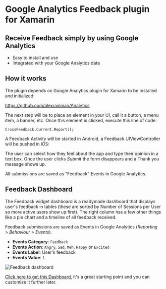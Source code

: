 
# Google Analytics Feedback plugin for Xamarin

## Receive Feedback simply by using Google Analytics

* Easy to install and use
* Integrated with your Google Analytics data

## How it works

The plugin depends on Google Analytics plugin for Xamarin to be installed and initialized:

https://github.com/alexrainman/Analytics

The next step will be to place an element in your UI, call it a button, a menu item, a banner, etc. Once this element is clicked, execute this line of code:

```
CrossFeedback.Current.Report();
```

A Feedback Activity will be started in Android, a Feedback UIViewController will be pushed in iOS:



The user can select how they feel about the app and type their opinion in a text box. Once the user clicks <em>Submit</em> the form disappears and a Thank you message shows up.

All submissions are saved as "Feedback" Events in Google Analytics.

## Feedback Dashboard

The Feedback widget dashboard is a readymade dashboard that displays user's feedback in tables (these are sorted by Number of Sessions per User so more active users show up first). The right column has a few other things like a pie chart and a timeline of all feedback received.

Feedback submissions are saved as Events in Google Analytics (<em>Reporting</em> > <em>Behaviour</em> > <em>Events</em>).

- **Events Category**: <code>Feedback</code>
- **Events Action**: <code>Angry</code>, <code>Sad</code>, <code>Meh</code>, <code>Happy</code> or <code>Excited</code>
- **Events Label**: User's feedback
- **Events Value**: <code>1</code>

![Feedback dashboard](https://cloud.githubusercontent.com/assets/141241/6202018/df394a10-b4ce-11e4-9b75-047aaf44c511.png)

<a href="https://www.google.com/analytics/web/template?uid=DcXKkhvbT1GSHHcOrdkGoA">Click here to get this Dashboard</a>, it's a great starting point and you can customize it further later.
